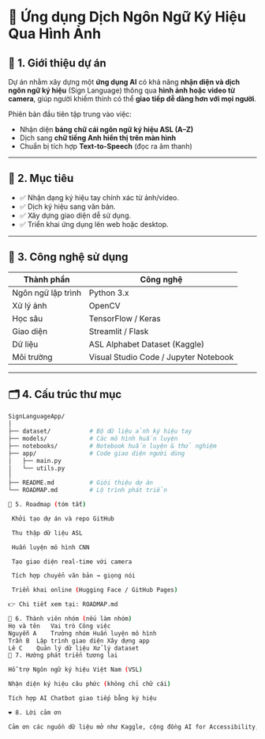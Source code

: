 # 🤟 Ứng dụng Dịch Ngôn Ngữ Ký Hiệu Qua Hình Ảnh

## 🚀 1. Giới thiệu dự án
Dự án nhằm xây dựng một **ứng dụng AI** có khả năng **nhận diện và dịch ngôn ngữ ký hiệu** (Sign Language) thông qua **hình ảnh hoặc video từ camera**, giúp người khiếm thính có thể **giao tiếp dễ dàng hơn với mọi người**.

Phiên bản đầu tiên tập trung vào việc:
- Nhận diện **bảng chữ cái ngôn ngữ ký hiệu ASL (A–Z)**  
- Dịch sang **chữ tiếng Anh hiển thị trên màn hình**
- Chuẩn bị tích hợp **Text-to-Speech** (đọc ra âm thanh)

---

## 🧭 2. Mục tiêu
- ✅ Nhận dạng ký hiệu tay chính xác từ ảnh/video.  
- ✅ Dịch ký hiệu sang văn bản.  
- ✅ Xây dựng giao diện dễ sử dụng.  
- ✅ Triển khai ứng dụng lên web hoặc desktop.

---

## 🧩 3. Công nghệ sử dụng
| Thành phần | Công nghệ |
|-------------|------------|
| Ngôn ngữ lập trình | Python 3.x |
| Xử lý ảnh | OpenCV |
| Học sâu | TensorFlow / Keras |
| Giao diện | Streamlit / Flask |
| Dữ liệu | ASL Alphabet Dataset (Kaggle) |
| Môi trường | Visual Studio Code / Jupyter Notebook |

---

## 🗂️ 4. Cấu trúc thư mục
```bash
SignLanguageApp/
│
├── dataset/           # Bộ dữ liệu ảnh ký hiệu tay
├── models/            # Các mô hình huấn luyện
├── notebooks/         # Notebook huấn luyện & thử nghiệm
├── app/               # Code giao diện người dùng
│   ├── main.py
│   └── utils.py
│
├── README.md          # Giới thiệu dự án
└── ROADMAP.md         # Lộ trình phát triển

📅 5. Roadmap (tóm tắt)

 Khởi tạo dự án và repo GitHub

 Thu thập dữ liệu ASL

 Huấn luyện mô hình CNN

 Tạo giao diện real-time với camera

 Tích hợp chuyển văn bản → giọng nói

 Triển khai online (Hugging Face / GitHub Pages)

👉 Chi tiết xem tại: ROADMAP.md

👥 6. Thành viên nhóm (nếu làm nhóm)
Họ và tên	Vai trò	Công việc
Nguyễn A	Trưởng nhóm	Huấn luyện mô hình
Trần B	Lập trình giao diện	Xây dựng app
Lê C	Quản lý dữ liệu	Xử lý dataset
🧠 7. Hướng phát triển tương lai

Hỗ trợ Ngôn ngữ ký hiệu Việt Nam (VSL)

Nhận diện ký hiệu câu phức (không chỉ chữ cái)

Tích hợp AI Chatbot giao tiếp bằng ký hiệu

❤️ 8. Lời cảm ơn

Cảm ơn các nguồn dữ liệu mở như Kaggle, cộng đồng AI for Accessibility, và những người đóng góp giúp dự án phát triển.
